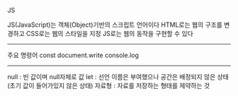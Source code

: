 JS

JS(JavaScript)는 객체(Object)기반의 스크립트 언어이다
HTML로는 웹의 구조를 변경하고 CSS로는 웹의 스타일을 지정 JS로는 웹의 동작을 구현할 수 있다

------
주요 명령어
const 
document.write
console.log

------
null : 빈 값이며 null자체로 값
let : 선언 이름은 부여했으나 공간은 배정되지 않은 상태(초기 값이 들어가있지 않은 상태)
자료형 : 자료를 저장하는 형태를 제약하는 것
